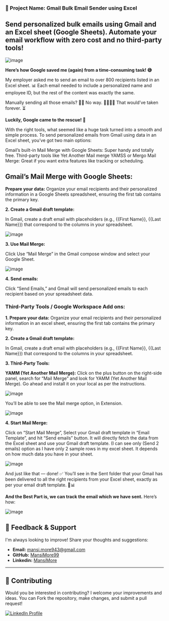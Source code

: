### 📌 Project Name: Gmail Bulk Email Sender using Excel

Send personalized bulk emails using Gmail and an Excel sheet (Google Sheets). Automate your email workflow with zero cost and no third-party tools!
------------------------------------------------------------------------------------------------------------------------------------------------------------------------------------


![image](https://github.com/user-attachments/assets/99cf3e04-4d87-4131-97a8-b068db5a4e8c)


**Here’s how Google saved me (again) from a time-consuming task! 😅**

My employer asked me to send an email to over 800 recipients listed in an Excel sheet. 📊 Each email needed to include a personalized name and employee ID, but the rest of the content was exactly the same.

Manually sending all those emails? 🧑‍💻
No way. 🙅‍♂️🙅‍♀️ That would’ve taken forever. ⏳

**Luckily, Google came to the rescue! 🎉**

With the right tools, what seemed like a huge task turned into a smooth and simple process. To send personalized emails from Gmail using data in an Excel sheet, you’ve got two main options:

Gmail’s built-in Mail Merge with Google Sheets: Super handy and totally free.
Third-party tools like Yet Another Mail merge YAMSS or Mergo Mail Merge: Great if you want extra features like tracking or scheduling.

## Gmail’s Mail Merge with Google Sheets:

**Prepare your data:**
Organize your email recipients and their personalized information in a Google Sheets spreadsheet, ensuring the first tab contains the primary key.

**2. Create a Gmail draft template:**

In Gmail, create a draft email with placeholders (e.g., {{First Name}}, {{Last Name}}) that correspond to the columns in your spreadsheet.


![image](https://github.com/user-attachments/assets/774118cf-cafe-41dc-83eb-9ca978a074ce)


**3. Use Mail Merge:**

Click Use “Mail Merge” in the Gmail compose window and select your Google Sheet.


![image](https://github.com/user-attachments/assets/36d1de1b-eaa7-4828-acb7-90d390c1e820)


**4. Send emails:**

Click “Send Emails,” and Gmail will send personalized emails to each recipient based on your spreadsheet data.

### Third-Party Tools / Google Workspace Add ons:

**1. Prepare your data:**
Organize your email recipients and their personalized information in an excel sheet, ensuring the first tab contains the primary key.

**2. Create a Gmail draft template:**

In Gmail, create a draft email with placeholders (e.g., {{First Name}}, {{Last Name}}) that correspond to the columns in your spreadsheet.

**3. Third-Party Tools:**

**YAMM (Yet Another Mail Merge):**
Click on the plus button on the right-side panel, search for “Mail Merge” and look for YAMM (Yet Another Mail Merge). Go ahead and install it on your local as per the instructions.


![image](https://github.com/user-attachments/assets/0d9d3c22-d3f5-4d1a-b408-e603ed563a66)


You’ll be able to see the Mail merge option, in Extension.


![image](https://github.com/user-attachments/assets/a136f9fd-fdb8-46ba-a5de-80f760128498)

**4. Start Mail Merge:**

Click on “Start Mail Merge”, Select your Gmail draft template in “Email Template”, and hit “Send emails” button. It will directly fetch the data from the Excel sheet and use your Gmail draft template. (I can see only (Send 2 emails) option as I have only 2 sample rows in my excel sheet. It depends on how much data you have in your sheet.


![image](https://github.com/user-attachments/assets/bdec8c37-41ec-437a-a5e4-d1461e761609)

And just like that — done! ✅
You’ll see in the Sent folder that your Gmail has been delivered to all the right recipients from your Excel sheet, exactly as per your email draft template. 💌📊

**And the Best Part is, we can track the email which we have sent.** Here’s how:


![image](https://github.com/user-attachments/assets/ec6cb8c6-55b1-4c47-8ec5-f609ccca0f23)


## 💬 Feedback & Support

I'm always looking to improve! Share your thoughts and suggestions:

- **Email:** mansi.more943@gmail.com
- **GitHub:** [MansiMore99](https://github.com/MansiMore99)
- **Linkedin:** [MansiMore](https://linkedin.com/in/mansi-more-0943)

-----------------------------------------------------------------------------------------------------------------------------------------------------------------

## 📢 Contributing

Would you be interested in contributing? I welcome your improvements and ideas. You can Fork the repository, make changes, and submit a pull request!

<a href="https://www.linkedin.com/in/mansi-more-0943/"> ![LinkedIn Profile](https://img.shields.io/badge/LinkedIn-0077B5?style=for-the-badge&logo=linkedin&logoColor=white) </a>





